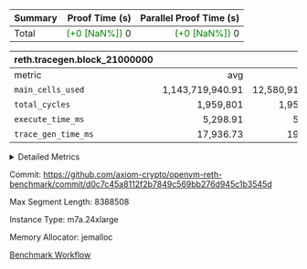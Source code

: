 | Summary | Proof Time (s) | Parallel Proof Time (s) |
|:---|---:|---:|
| Total | <span style='color: green'>(+0 [NaN%])</span> 0 | <span style='color: green'>(+0 [NaN%])</span> 0 |


| reth.tracegen.block_21000000 |||||
|:---|---:|---:|---:|---:|
|metric|avg|sum|max|min|
| `main_cells_used     ` |  1,143,719,940.91 |  12,580,919,350 |  1,923,855,252 |  289,440,611 |
| `total_cycles        ` |  1,959,801 |  1,959,801 |  1,959,801 |  1,959,801 |
| `execute_time_ms     ` |  5,298.91 |  58,288 |  8,693 |  415 |
| `trace_gen_time_ms   ` |  17,936.73 |  197,304 |  23,512 |  9,240 |



<details>
<summary>Detailed Metrics</summary>

| group | block_number | segment | trace_gen_time_ms | total_cycles | main_cells_used | execute_time_ms |
| --- | --- | --- | --- | --- | --- | --- |
| reth.tracegen.block_21000000 | 21000000 | 0 | 14,187 |  | 988,377,140 | 6,055 | 
| reth.tracegen.block_21000000 | 21000000 | 1 | 13,416 |  | 986,045,305 | 4,788 | 
| reth.tracegen.block_21000000 | 21000000 | 10 | 15,953 | 1,959,801 | 289,440,611 | 415 | 
| reth.tracegen.block_21000000 | 21000000 | 2 | 14,308 |  | 986,899,853 | 5,470 | 
| reth.tracegen.block_21000000 | 21000000 | 3 | 9,240 |  | 1,427,239,554 | 1,484 | 
| reth.tracegen.block_21000000 | 21000000 | 4 | 23,037 |  | 1,354,739,019 | 8,693 | 
| reth.tracegen.block_21000000 | 21000000 | 5 | 18,701 |  | 1,089,026,857 | 5,500 | 
| reth.tracegen.block_21000000 | 21000000 | 6 | 20,788 |  | 1,149,957,629 | 7,158 | 
| reth.tracegen.block_21000000 | 21000000 | 7 | 21,300 |  | 1,108,435,406 | 6,993 | 
| reth.tracegen.block_21000000 | 21000000 | 8 | 22,862 |  | 1,276,902,724 | 7,043 | 
| reth.tracegen.block_21000000 | 21000000 | 9 | 23,512 |  | 1,923,855,252 | 4,689 | 

</details>


Commit: https://github.com/axiom-crypto/openvm-reth-benchmark/commit/d0c7c45a8112f2b7849c569bb276d945c1b3545d

Max Segment Length: 8388508

Instance Type: m7a.24xlarge

Memory Allocator: jemalloc

[Benchmark Workflow](https://github.com/axiom-crypto/openvm-reth-benchmark/actions/runs/13091437663)
